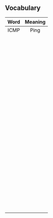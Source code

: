 ## Vocabulary



| Word | Meaning |
| :--: | :-----: |
| ICMP |  Ping   |
|      |         |
|      |         |
|      |         |
|      |         |
|      |         |
|      |         |
|      |         |
|      |         |
|      |         |
|      |         |
|      |         |
|      |         |
|      |         |
|      |         |
|      |         |
|      |         |
|      |         |
|      |         |
|      |         |
|      |         |
|      |         |
|      |         |
|      |         |
|      |         |
|      |         |
|      |         |
|      |         |
|      |         |
|      |         |
|      |         |
|      |         |
|      |         |
|      |         |
|      |         |
|      |         |
|      |         |
|      |         |
|      |         |
|      |         |
|      |         |
|      |         |
|      |         |
|      |         |
|      |         |
|      |         |
|      |         |
|      |         |
|      |         |
|      |         |
|      |         |
|      |         |
|      |         |
|      |         |
|      |         |
|      |         |
|      |         |
|      |         |
|      |         |
|      |         |
|      |         |
|      |         |
|      |         |
|      |         |
|      |         |
|      |         |
|      |         |
|      |         |
|      |         |
|      |         |
|      |         |
|      |         |
|      |         |
|      |         |
|      |         |
|      |         |
|      |         |
|      |         |
|      |         |
|      |         |
|      |         |
|      |         |
|      |         |
|      |         |
|      |         |
|      |         |
|      |         |
|      |         |
|      |         |
|      |         |
|      |         |
|      |         |
|      |         |
|      |         |
|      |         |
|      |         |
|      |         |
|      |         |

